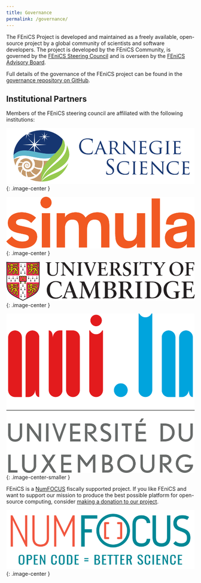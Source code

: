 ```yaml
---
title: Governance
permalink: /governance/
---
```


The FEniCS Project is developed and maintained as a freely available, open-source project by a 
global community of scientists and software developers. The project is developed by the FEniCS 
Community, is governed by the [FEniCS Steering Council](steering-council.md) and is overseen by the
[FEniCS Advisory Board](advisory-board.md).

Full details of the governance of the FEniCS project can be found in the
[governance repository on GitHub](https://github.com/fenics/governance).

## Institutional Partners

Members of the FEniCS steering council are affiliated with the following institutions:

[![Carnegie Institution for Science](/assets/img/governance/carnegie.png)](https://carnegiescience.edu/){: .image-center }

[![Simula Research Laboratory](/assets/img/governance/simula.png)](http://simula.no/){: .image-center }

[![University of Cambridge](/assets/img/governance/cambridge.png)](http://cam.ac.uk/){: .image-center }

[![University of Luxembourg](/assets/img/governance/luxembourg.png)](http://uni.lu/){: .image-center-smaller }

FEniCS is a [NumFOCUS](https://www.numfocus.org/) fiscally supported project. If you like FEniCS and want to support our 
mission to produce the best possible platform for open-source computing, consider
[making a donation to our project](https://numfocus.salsalabs.org/donate-to-fenics/index.html).

[![NumFOCUS](/assets/img/numfocus.png)](https://www.numfocus.org/){: .image-center }
